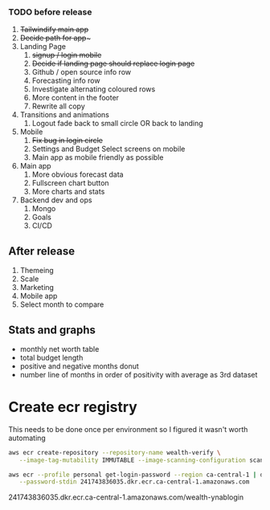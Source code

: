 ### TODO before release

1. ~~Tailwindify main app~~
1. ~~Decide path for app~~~
1. Landing Page
   1. ~~signup / login mobile~~
   1. ~~Decide if landing page should replace login page~~
   1. Github / open source info row
   1. Forecasting info row
   1. Investigate alternating coloured rows
   1. More content in the footer
   1. Rewrite all copy
1. Transitions and animations
   1. Logout fade back to small circle OR back to landing
1. Mobile
   1. ~~Fix bug in login circle~~
   1. Settings and Budget Select screens on mobile
   1. Main app as mobile friendly as possible
1. Main app
   1. More obvious forecast data
   1. Fullscreen chart button
   1. More charts and stats
1. Backend dev and ops
   1. Mongo
   1. Goals
   1. CI/CD

## After release

1. Themeing
1. Scale
1. Marketing
1. Mobile app
1. Select month to compare

## Stats and graphs

- monthly net worth table
- total budget length
- positive and negative months donut
- number line of months in order of positivity with average as 3rd dataset

# Create ecr registry

This needs to be done once per environment so I figured it wasn't worth automating

```sh
aws ecr create-repository --repository-name wealth-verify \
   --image-tag-mutability IMMUTABLE --image-scanning-configuration scanOnPush=false
```

```sh
aws ecr --profile personal get-login-password --region ca-central-1 | docker login --username AWS \
   --password-stdin 241743836035.dkr.ecr.ca-central-1.amazonaws.com
```

241743836035.dkr.ecr.ca-central-1.amazonaws.com/wealth-ynablogin
